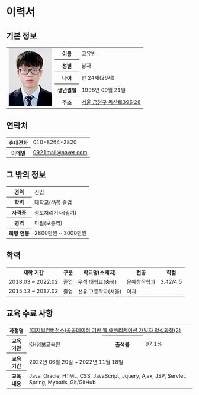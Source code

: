 <h1>이력서</h1>
  
<h2>기본 정보</h2> 
<table>
  <tr>
    <td rowspan="5">
      <img src="https://github.com/fgjkqm20/resume/blob/main/image/profile.png" width="117" height="156px">
    </td>
    <th>이름</th>
    <td>고유빈</td>
  </tr>
  <tr>
    <th>성별</th>
    <td>남자</td>
  </tr>
  <tr>
    <th>나이</th>
    <td>만 24세(26세)</td>
  </tr>
  <tr>
    <th>생년월일</th>
    <td>1998년 09월 21일</td>
  </tr>
  <tr>
    <th>주소</th>
    <td><a href="https://goo.gl/maps/9rJS4sjK3whZA5s36">서울 금천구 독산로39길28</a></td>
  </tr>
</table>
  
<h2>연락처</h2> 
<table>
  <tr>
    <th>휴대전화</th>
    <td>010-8264-2820</td>
  </tr>
  <tr>
    <th>이메일</th>
    <td><a href="mailto:0921mail@naver.com">0921mail@naver.com</a></td>
  </tr>
</table>  
  
<h2>그 밖의 정보</h2>
<table>
  <tr>
    <th>경력</th>
    <td>신입</td>
  </tr>
  <tr>
    <th>학력</th>
    <td>대학교(4년) 졸업</td>
  </tr>
  <tr>
    <th>자격증</th>
    <td>정보처리기사(필기)</td>
  </tr>
  <tr>
    <th>병역</th>
    <td>미필(보충역)</td>
  </tr>
  <tr>
    <th>희망 연봉</th>
    <td>2800만원 ~ 3000만원</td>
  </tr>
</table>
  
<h2>학력</h2>
<table>
  <tr>
    <th>재학 기간</th>
    <th>구분</th>
    <th>학교명(소재지)</th>
    <th>전공</th>
    <th>학점</th>
  </tr>
  <tr>
    <td>2018.03 ~ 2022.02</td>
    <td>졸업</td>
    <td>우석 대학교(충북)</td>
    <td>문예창작학과</td>
    <td>3.42/4.5</td>
  </tr>
  <tr>
    <td>2015.12 ~ 2017.02</td>
    <td>졸업</td>
    <td>선유 고등학교(서울)</td>
    <td>이과</td>
    <td></td>
  </tr>
</table>
  
<h2>교육 수료 사항</h2>
<table>
  <tr>
    <th>과정명</th>
    <td colspan="3"><a href="https://url.kr/q6dumw">(디지털컨버전스)공공데이터 기반 웹 애플리케이션 개발자 양성과정(2)</a></td>
  </tr>
  <tr>
    <th>교육 기관</th>
    <td>KH정보교육원</td>
    <th>출석률</th>
    <td>97.1%</td>
  </tr>
  <tr>
    <th>교육 기간</th>
    <td colspan="3">2022년 06월 20일 ~ 2022년 11월 18일</td>
  </tr>
  <tr>
    <th>교육 내용</th>
    <td colspan="3">Java, Oracle, HTML, CSS, JavaScript, Jquery, Ajax, JSP, Servlet, Spring, Mybatis, Git/GitHub</td>
  </tr>
</table>
